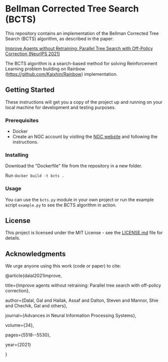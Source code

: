 # Bellman Corrected Tree Search (BCTS)

This repository contains an implementation of the Bellman Corrected Tree Search (BCTS) algorithm, as described in the paper:

[Improve Agents without Retraining: Parallel Tree Search with Off-Policy Correction (NeurIPS 2021)]( https://proceedings.neurips.cc/paper/2021/file/2bd235c31c97855b7ef2dc8b414779af-Paper.pdf)

The BCTS algorithm is a search-based method for solving Reinforcement Learning problem building on Rainbow (https://github.com/Kaixhin/Rainbow) implementation. 

## Getting Started

These instructions will get you a copy of the project up and running on your local machine for development and testing purposes.

### Prerequisites

- Docker
- Create an NGC account by visiting the [NGC website](https://ngc.nvidia.com/signup) and following the instructions.


### Installing

Download the "Dockerfile" file from the repository in a new folder. 

Run `docker build -t bcts .`

### Usage

You can use the `bcts.py` module in your own project or run the example script `example.py` to see the BCTS algorithm in action.

## License

This project is licensed under the MIT License - see the [LICENSE.md](LICENSE.md) file for details.

## Acknowledgments

We urge anyone using this work (code or paper) to cite:

@article{dalal2021improve,

  title={Improve agents without retraining: Parallel tree search with off-policy correction},
  
  author={Dalal, Gal and Hallak, Assaf and Dalton, Steven and Mannor, Shie and Chechik, Gal and others},
  
  journal={Advances in Neural Information Processing Systems},
  
  volume={34},
  
  pages={5518--5530},
  
  year={2021}
  
}




